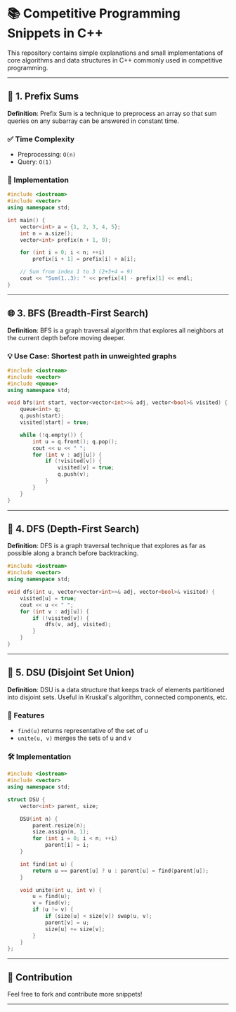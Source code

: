 # 📚 Competitive Programming Snippets in C++

This repository contains simple explanations and small implementations of core algorithms and data structures in C++ commonly used in competitive programming.

---

## 🧮 1. Prefix Sums

**Definition**: Prefix Sum is a technique to preprocess an array so that sum queries on any subarray can be answered in constant time.

### ✅ Time Complexity

* Preprocessing: `O(n)`
* Query: `O(1)`

### 🧩 Implementation

```cpp
#include <iostream>
#include <vector>
using namespace std;

int main() {
    vector<int> a = {1, 2, 3, 4, 5};
    int n = a.size();
    vector<int> prefix(n + 1, 0);

    for (int i = 0; i < n; ++i)
        prefix[i + 1] = prefix[i] + a[i];

    // Sum from index 1 to 3 (2+3+4 = 9)
    cout << "Sum(1..3): " << prefix[4] - prefix[1] << endl;
}
```

---

## 🌐 3. BFS (Breadth-First Search)

**Definition**: BFS is a graph traversal algorithm that explores all neighbors at the current depth before moving deeper.

### 💡 Use Case: Shortest path in unweighted graphs

```cpp
#include <iostream>
#include <vector>
#include <queue>
using namespace std;

void bfs(int start, vector<vector<int>>& adj, vector<bool>& visited) {
    queue<int> q;
    q.push(start);
    visited[start] = true;

    while (!q.empty()) {
        int u = q.front(); q.pop();
        cout << u << " ";
        for (int v : adj[u]) {
            if (!visited[v]) {
                visited[v] = true;
                q.push(v);
            }
        }
    }
}
```

---

## 🌲 4. DFS (Depth-First Search)

**Definition**: DFS is a graph traversal technique that explores as far as possible along a branch before backtracking.

```cpp
#include <iostream>
#include <vector>
using namespace std;

void dfs(int u, vector<vector<int>>& adj, vector<bool>& visited) {
    visited[u] = true;
    cout << u << " ";
    for (int v : adj[u]) {
        if (!visited[v]) {
            dfs(v, adj, visited);
        }
    }
}
```

---

## 🔗 5. DSU (Disjoint Set Union)

**Definition**: DSU is a data structure that keeps track of elements partitioned into disjoint sets. Useful in Kruskal's algorithm, connected components, etc.

### 🚀 Features

* `find(u)` returns representative of the set of u
* `unite(u, v)` merges the sets of u and v

### 🛠️ Implementation

```cpp
#include <iostream>
#include <vector>
using namespace std;

struct DSU {
    vector<int> parent, size;

    DSU(int n) {
        parent.resize(n);
        size.assign(n, 1);
        for (int i = 0; i < n; ++i)
            parent[i] = i;
    }

    int find(int u) {
        return u == parent[u] ? u : parent[u] = find(parent[u]);
    }

    void unite(int u, int v) {
        u = find(u);
        v = find(v);
        if (u != v) {
            if (size[u] < size[v]) swap(u, v);
            parent[v] = u;
            size[u] += size[v];
        }
    }
};
```

---

## 🧠 Contribution

Feel free to fork and contribute more snippets!

---
